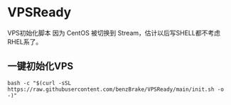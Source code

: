 <!--
 * @Author: Ryan
 * @Date: 2021-02-22 20:17:25
 * @LastEditTime: 2021-02-22 20:44:10
 * @LastEditors: Ryan
 * @Description: 
 * @FilePath: \VPSReady\README.md
-->
# VPSReady
VPS初始化脚本
因为 CentOS 被切换到 Stream，估计以后写SHELL都不考虑RHEL系了。
## 一键初始化VPS
```
bash -c "$(curl -sSL https://raw.githubusercontent.com/benzBrake/VPSReady/main/init.sh -o -)"
```
